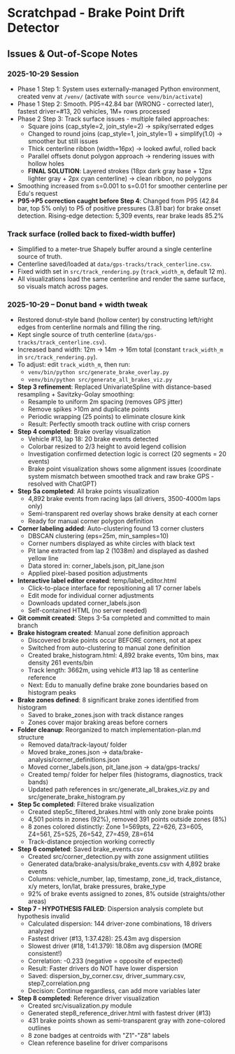 # Scratchpad - Brake Point Drift Detector

## Issues & Out-of-Scope Notes

### 2025-10-29 Session
- Phase 1 Step 1: System uses externally-managed Python environment, created venv at `/venv/` (activate with `source venv/bin/activate`)
- Phase 1 Step 2: Smooth. P95=42.84 bar (WRONG - corrected later), fastest driver=#13, 20 vehicles, 1M+ rows processed
- Phase 2 Step 3: Track surface issues - multiple failed approaches:
  - Square joins (cap_style=2, join_style=2) → spiky/serrated edges
  - Changed to round joins (cap_style=1, join_style=1) + simplify(1.0) → smoother but still issues
  - Thick centerline ribbon (width=16px) → looked awful, rolled back
  - Parallel offsets donut polygon approach → rendering issues with hollow holes
  - **FINAL SOLUTION**: Layered strokes (18px dark gray base + 12px lighter gray + 2px cyan centerline) → clean ribbon, no polygons
- Smoothing increased from s=0.001 to s=0.01 for smoother centerline per Edu's request
- **P95→P5 correction caught before Step 4**: Changed from P95 (42.84 bar, top 5% only) to P5 of positive pressures (3.81 bar) for brake onset detection. Rising-edge detection: 5,309 events, rear brake leads 85.2%

### Track surface (rolled back to fixed-width buffer)
- Simplified to a meter-true Shapely buffer around a single centerline source of truth.
- Centerline saved/loaded at `data/gps-tracks/track_centerline.csv`.
- Fixed width set in `src/track_rendering.py` (`track_width_m`, default 12 m).
- All visualizations load the same centerline and render the same surface, so visuals match across pages.

### 2025-10-29 – Donut band + width tweak
- Restored donut-style band (hollow center) by constructing left/right edges from centerline normals and filling the ring.
- Kept single source of truth centerline (`data/gps-tracks/track_centerline.csv`).
- Increased band width: 12m → 14m → 16m total (constant `track_width_m` in `src/track_rendering.py`).
- To adjust: edit `track_width_m`, then run:
  - `venv/bin/python src/generate_brake_overlay.py`
  - `venv/bin/python src/generate_all_brakes_viz.py`
- **Step 3 refinement**: Replaced UnivariateSpline with distance-based resampling + Savitzky-Golay smoothing:
  - Resample to uniform 2m spacing (removes GPS jitter)
  - Remove spikes >10m and duplicate points
  - Periodic wrapping (25 points) to eliminate closure kink
  - Result: Perfectly smooth track outline with crisp corners
- **Step 4 completed**: Brake overlay visualization
  - Vehicle #13, lap 18: 20 brake events detected
  - Colorbar resized to 2/3 height to avoid legend collision
  - Investigation confirmed detection logic is correct (20 segments = 20 events)
  - Brake point visualization shows some alignment issues (coordinate system mismatch between smoothed track and raw brake GPS - resolved with ChatGPT)
- **Step 5a completed**: All brake points visualization
  - 4,892 brake events from racing laps (all drivers, 3500-4000m laps only)
  - Semi-transparent red overlay shows brake density at each corner
  - Ready for manual corner polygon definition
- **Corner labeling added**: Auto-clustering found 13 corner clusters
  - DBSCAN clustering (eps=25m, min_samples=10)
  - Corner numbers displayed as white circles with black text
  - Pit lane extracted from lap 2 (1038m) and displayed as dashed yellow line
  - Data stored in: corner_labels.json, pit_lane.json
  - Applied pixel-based position adjustments
- **Interactive label editor created**: temp/label_editor.html
  - Click-to-place interface for repositioning all 17 corner labels
  - Edit mode for individual corner adjustments
  - Downloads updated corner_labels.json
  - Self-contained HTML (no server needed)
- **Git commit created**: Steps 3-5a completed and committed to main branch
- **Brake histogram created**: Manual zone definition approach
  - Discovered brake points occur BEFORE corners, not at apex
  - Switched from auto-clustering to manual zone definition
  - Created brake_histogram.html: 4,892 brake events, 10m bins, max density 261 events/bin
  - Track length: 3662m, using vehicle #13 lap 18 as centerline reference
  - Next: Edu to manually define brake zone boundaries based on histogram peaks
- **Brake zones defined**: 8 significant brake zones identified from histogram
  - Saved to brake_zones.json with track distance ranges
  - Zones cover major braking areas before corners
- **Folder cleanup**: Reorganized to match implementation-plan.md structure
  - Removed data/track-layout/ folder
  - Moved brake_zones.json → data/brake-analysis/corner_definitions.json
  - Moved corner_labels.json, pit_lane.json → data/gps-tracks/
  - Created temp/ folder for helper files (histograms, diagnostics, track bands)
  - Updated path references in src/generate_all_brakes_viz.py and src/generate_brake_histogram.py
- **Step 5c completed**: Filtered brake visualization
  - Created step5c_filtered_brakes.html with only zone brake points
  - 4,501 points in zones (92%), removed 391 points outside zones (8%)
  - 8 zones colored distinctly: Zone 1=569pts, Z2=626, Z3=605, Z4=561, Z5=525, Z6=542, Z7=459, Z8=614
  - Track-distance projection working correctly
- **Step 6 completed**: Saved brake_events.csv
  - Created src/corner_detection.py with zone assignment utilities
  - Generated data/brake-analysis/brake_events.csv with 4,892 brake events
  - Columns: vehicle_number, lap, timestamp, zone_id, track_distance, x/y meters, lon/lat, brake pressures, brake_type
  - 92% of brake events assigned to zones, 8% outside (straights/other areas)
- **Step 7 - HYPOTHESIS FAILED**: Dispersion analysis complete but hypothesis invalid
  - Calculated dispersion: 144 driver-zone combinations, 18 drivers analyzed
  - Fastest driver (#13, 1:37.428): 25.43m avg dispersion
  - Slowest driver (#18, 1:41.379): 18.08m avg dispersion (MORE consistent!)
  - Correlation: -0.233 (negative = opposite of expected)
  - Result: Faster drivers do NOT have lower dispersion
  - Saved: dispersion_by_corner.csv, driver_summary.csv, step7_correlation.png
  - Decision: Continue regardless, can add more variables later
- **Step 8 completed**: Reference driver visualization
  - Created src/visualization.py module
  - Generated step8_reference_driver.html with fastest driver (#13)
  - 431 brake points shown as semi-transparent gray with zone-colored outlines
  - 8 zone badges at centroids with "Z1"-"Z8" labels
  - Clean reference baseline for driver comparisons
